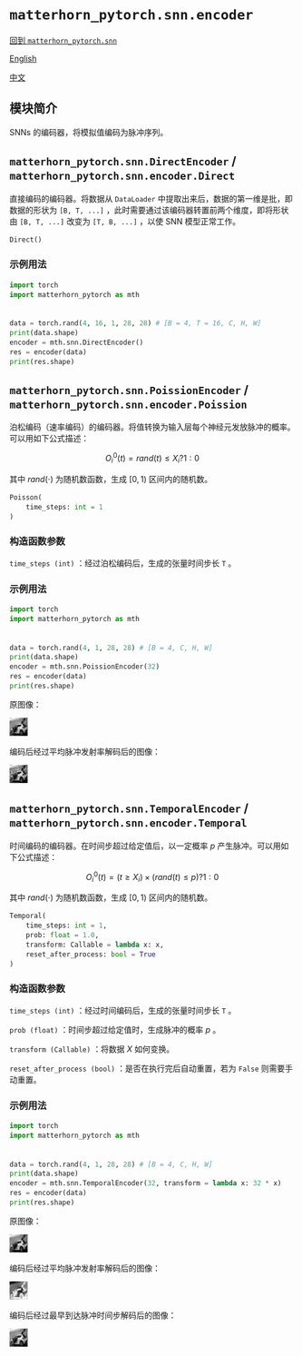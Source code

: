 # `matterhorn_pytorch.snn.encoder`

[回到 `matterhorn_pytorch.snn`](./README.md)

[English](../../en_us/snn/8_encoder.md)

[中文](../../zh_cn/snn/8_encoder.md)

## 模块简介

SNNs 的编码器，将模拟值编码为脉冲序列。

## `matterhorn_pytorch.snn.DirectEncoder` / `matterhorn_pytorch.snn.encoder.Direct`

直接编码的编码器。将数据从 `DataLoader` 中提取出来后，数据的第一维是批，即数据的形状为 `[B, T, ...]` ，此时需要通过该编码器转置前两个维度，即将形状由 `[B, T, ...]` 改变为 `[T, B, ...]` ，以使 SNN 模型正常工作。

```python
Direct()
```

### 示例用法

```python
import torch
import matterhorn_pytorch as mth


data = torch.rand(4, 16, 1, 28, 28) # [B = 4, T = 16, C, H, W]
print(data.shape)
encoder = mth.snn.DirectEncoder()
res = encoder(data)
print(res.shape)
```

## `matterhorn_pytorch.snn.PoissionEncoder` / `matterhorn_pytorch.snn.encoder.Poission`

泊松编码（速率编码）的编码器。将值转换为输入层每个神经元发放脉冲的概率。可以用如下公式描述：

$$O_{i}^{0}(t) = rand(t) \le X_{i} ? 1 : 0$$

其中 $rand(\cdot)$ 为随机数函数，生成 $[0,1)$ 区间内的随机数。

```python
Poisson(
    time_steps: int = 1
)
```

### 构造函数参数

`time_steps (int)` ：经过泊松编码后，生成的张量时间步长 `T` 。

### 示例用法

```python
import torch
import matterhorn_pytorch as mth


data = torch.rand(4, 1, 28, 28) # [B = 4, C, H, W]
print(data.shape)
encoder = mth.snn.PoissionEncoder(32)
res = encoder(data)
print(res.shape)
```

原图像：

![编码前的图像](../../../assets/docs/snn/encoder_1.png)

编码后经过平均脉冲发射率解码后的图像：

![编码后的图像](../../../assets/docs/snn/encoder_2.png)

## `matterhorn_pytorch.snn.TemporalEncoder` / `matterhorn_pytorch.snn.encoder.Temporal`

时间编码的编码器。在时间步超过给定值后，以一定概率 $p$ 产生脉冲。可以用如下公式描述：

$$O_{i}^{0}(t) = (t \ge X_{i}) \times (rand(t) \le p) ? 1 : 0$$

其中 $rand(\cdot)$ 为随机数函数，生成 $[0,1)$ 区间内的随机数。

```python
Temporal(
    time_steps: int = 1,
    prob: float = 1.0,
    transform: Callable = lambda x: x,
    reset_after_process: bool = True
)
```

### 构造函数参数

`time_steps (int)` ：经过时间编码后，生成的张量时间步长 `T` 。

`prob (float)` ：时间步超过给定值时，生成脉冲的概率 $p$ 。

`transform (Callable)` ：将数据 $X$ 如何变换。

`reset_after_process (bool)` ：是否在执行完后自动重置，若为 `False` 则需要手动重置。

### 示例用法

```python
import torch
import matterhorn_pytorch as mth


data = torch.rand(4, 1, 28, 28) # [B = 4, C, H, W]
print(data.shape)
encoder = mth.snn.TemporalEncoder(32, transform = lambda x: 32 * x)
res = encoder(data)
print(res.shape)
```

原图像：

![编码前的图像](../../../assets/docs/snn/encoder_1.png)

编码后经过平均脉冲发射率解码后的图像：

![编码后的图像](../../../assets/docs/snn/encoder_3.png)

编码后经过最早到达脉冲时间步解码后的图像：

![编码后的图像](../../../assets/docs/snn/encoder_4.png)